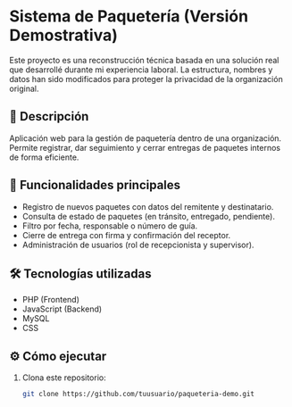 # Sistema de Paquetería (Versión Demostrativa)

Este proyecto es una reconstrucción técnica basada en una solución real que desarrollé durante mi experiencia laboral. La estructura, nombres y datos han sido modificados para proteger la privacidad de la organización original.

## 🧭 Descripción

Aplicación web para la gestión de paquetería dentro de una organización. Permite registrar, dar seguimiento y cerrar entregas de paquetes internos de forma eficiente.

## 🚀 Funcionalidades principales

- Registro de nuevos paquetes con datos del remitente y destinatario.
- Consulta de estado de paquetes (en tránsito, entregado, pendiente).
- Filtro por fecha, responsable o número de guía.
- Cierre de entrega con firma y confirmación del receptor.
- Administración de usuarios (rol de recepcionista y supervisor).

## 🛠️ Tecnologías utilizadas

- PHP (Frontend)
- JavaScript (Backend)
- MySQL
- CSS

## ⚙️ Cómo ejecutar

1. Clona este repositorio:
   ```bash
   git clone https://github.com/tuusuario/paqueteria-demo.git
